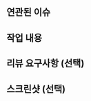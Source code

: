 <!-- 
<제목 양식>

[기능 라벨] #이슈번호 - 기능 1줄 요약
ex) [Feat] #1 - 프로젝트 세팅
ex) [Docs] #2 - Readme 파일 수정
-->


## 연관된 이슈
<!-- ex) #이슈번호 -->

> 

## 작업 내용
<!--
이번 PR에서 작업한 내용을 간략히 설명해주세요
메서드의 경우 사용 예시를 적어주세요
-->

>

## 리뷰 요구사항 (선택)
<!--
리뷰어가 특별히 봐주었으면 하는 부분이 있다면 작성해주세요
ex) 메서드 XXX의 이름을 더 잘 짓고 싶은데 혹시 좋은 명칭이 있을까요?
-->

>


## 스크린샷 (선택)

<!--  양식
(옆으로 쭉쭉 늘리거나 아래로 추가해서 사용하시면 됩니다)

|제목|제목|
|---|---|
|<img src="이미지 링크" width="300"/>|<img src="이미지 링크" width="300"/>|

-->
